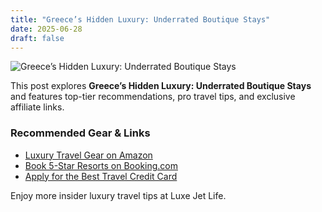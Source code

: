 ```yaml
---
title: "Greece’s Hidden Luxury: Underrated Boutique Stays"
date: 2025-06-28
draft: false
---
```


![Greece’s Hidden Luxury: Underrated Boutique Stays](../../static/images/greeces-hidden-luxury-underrated-boutique-stays.jpg)

This post explores **Greece’s Hidden Luxury: Underrated Boutique Stays** and features top-tier recommendations, pro travel tips, and exclusive affiliate links.

### Recommended Gear & Links
- [Luxury Travel Gear on Amazon](https://www.amazon.com/s?k=luxury+travel+gear&tag=your-affiliate-id)
- [Book 5-Star Resorts on Booking.com](https://www.booking.com/index.html?aid=your-affiliate-id)
- [Apply for the Best Travel Credit Card](https://creditcards.com/compare/?affiliate=your-affiliate-id)

Enjoy more insider luxury travel tips at Luxe Jet Life.
